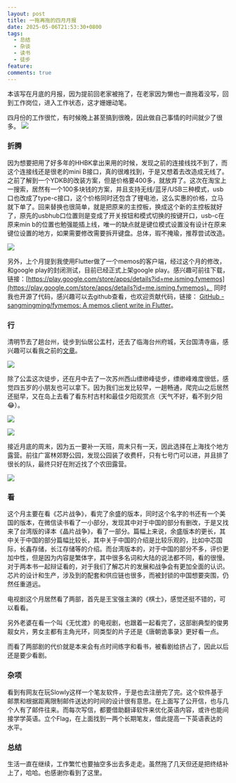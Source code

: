 ```yaml
---
layout: post
title: 一拖再拖的四月月报
date: 2025-05-06T21:53:30+0800
tags:
  - 总结
  - 杂谈
  - 读书
  - 徒步
feature: 
comments: true
---
```

本该写在月底的月报，因为提前回老家被拖了，在老家因为懒也一直拖着没写，回到工作岗位，进入工作状态，这才姗姗动笔。

四月份的工作很忙，有时候晚上甚至搞到很晚，因此做自己事情的时间就少了很多。
![](https://img.isming.me/photo/IMG_20250419_112820.webp)
<!--more-->

### 折腾
因为想要把用了好多年的HHBK拿出来用的时候，发现之前的连接线找不到了，而这个连接线还是很老的mini B接口，真的很难找到，于是又想着去改造成无线了。之前了解到一个YDKB的改装方案，但是价格要400多，就放弃了。这次在淘宝上一搜索，居然有一个100多块钱的方案，并且支持无线/蓝牙/USB三种模式，usb口也改成了type-c接口，这个价格同时还包含了锂电池，这么实惠的价格，立马就下单了。回来替换也很简单，就是把原来的主控板，换成这个新的主控板就好了，原先的usbhub口位置则是变成了开关按钮和模式切换的按键开口，usb-c在原来min b的位置也勉强能插上线，唯一的缺点就是键位模式设置没有设计在原来键位设置的地方，如果需要修改需要拆开键盘。总体，瑕不掩瑜，推荐尝试改造。

![](https://img.isming.me/photo/IMG_20250417_211530.webp)

另外，上个月提到我使用Flutter做了一个memos的客户端，经过这个月的修改，和google play的封闭测试，目前已经正式上架google play。感兴趣可前往下载，链接：[https://play.google.com/store/apps/details?id=me.isming.fymemos](https://play.google.com/store/apps/details?id=me.isming.fymemos)，  同时我也开源了代码，感兴趣可以去github查看，也欢迎贡献代码，链接： [GitHub - sangmingming/fymemos: A memos client write in Flutter](https://github.com/sangmingming/fymemos)。

### 行
清明节去了趟台州，徒步到仙居公盂村，还去了临海台州府城，天台国清寺庙，感兴趣可以看我之前的[文章](https://isming.me/2025-04-10-taizhou/)。

![](https://img.isming.me/photo/20250410184022689.webp)

除了公盂这次徒步，还在月中去了一次苏州西山缥缈峰徒步，缥缈峰难度很低，感觉四五岁的小朋友也可以拿下。因为我们出发比较早，一趟畅通，爬完山之后居然还挺早，又在岛上去看了看东村古村和最佳夕阳观赏点（天气不好，看不到夕阳😂）。

![](https://img.isming.me/photo/IMG_20250419_115840.webp)

![](https://img.isming.me/photo/IMG_20250419_163344.webp)

接近月底的周末，因为五一要补一天班，周末只有一天，因此选择在上海找个地方露营。前往广富林郊野公园，发现公园装了收费杆，只有七号门可以进，并且排了很长的队，最终只好在附近找了个农田露营。

![](https://img.isming.me/photo/IMG_20250426_135007%20(1).webp)

### 看
这个月主要在看《芯片战争》，看完了余盛的版本，同时这个名字的书还有一个美国的版本，在微信读书看了一小部分，发现其中对于中国的部分有删改，于是又找来了台湾版的译本《晶片战争》，看了一部分。篇幅上来说，余盛版本的更长，其中关于中国的部分篇幅比较长，其中关于中国的介绍是比较乐观的，比如中芯国际，长鑫存储，长江存储等的介绍。而台湾版本的，对于中国的部分不多，评价更加中性，但是因为内容是繁体字，其中很多名词和大陆的说法都不同，看的很慢。对于两本书一起辩证看的，对于我们了解芯片的发展和战争会有更加全面的认识。芯片的设计和生产，涉及到的配套和供应链也很多，而被封锁的中国想要突围，仍然任重道远。

电视剧这个月居然看了两部，首先是王宝强主演的《棋士》，感觉还挺不错的，可以看看。

另外老婆在看一个叫《无忧渡》的电视剧，也跟着一起看完了，这部剧典型的俊男靓女片，男女主都有主角光环，同类型的片子还是《唐朝诡事录》更好看一点。

而看了两部剧的代价就是本来会有点时间练字和看书，被看剧给挤占了，因此以后还是要少看剧。

### 杂项
看到有网友在玩Slowly这样一个笔友软件，于是也去注册完了完。这个软件基于邮票和根据距离限制邮件送达的时间的设计很有意思。在上面写了公开信，也与几个人有了邮件往来。而每次写信，都要借助翻译软件来优化英语内容，或许也能间接学学英语。立个Flag，在上面找到一两个长期笔友，借此提高一下英语表达的水平。

### 总结
生活一直在继续，工作繁忙也要抽空多出去多走走。虽然拖了几天但还是把终结补上了，哈哈。也感谢你看到了这里。